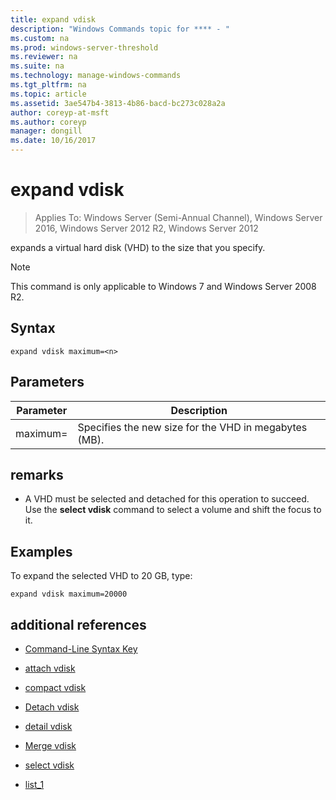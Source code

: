 ```yaml
---
title: expand vdisk
description: "Windows Commands topic for **** - "
ms.custom: na
ms.prod: windows-server-threshold
ms.reviewer: na
ms.suite: na
ms.technology: manage-windows-commands
ms.tgt_pltfrm: na
ms.topic: article
ms.assetid: 3ae547b4-3813-4b86-bacd-bc273c028a2a
author: coreyp-at-msft
ms.author: coreyp
manager: dongill
ms.date: 10/16/2017
---
```

# expand vdisk

>Applies To: Windows Server (Semi-Annual Channel), Windows Server 2016, Windows Server 2012 R2, Windows Server 2012

expands a virtual hard disk (VHD) to the size that you specify.
> [!NOTE]
> This command is only applicable to Windows 7 and Windows Server 2008 R2.
## Syntax
```
expand vdisk maximum=<n>
```
## Parameters
|Parameter|Description|
|-------|--------|
|maximum=<n>|Specifies the new size for the VHD in megabytes (MB).|
## remarks
-   A VHD must be selected and detached for this operation to succeed. Use the **select vdisk** command to select a volume and shift the focus to it.
## <a name="BKMK_Examples"></a>Examples
To expand the selected VHD to 20 GB, type:
```
expand vdisk maximum=20000
```
## additional references
-   [Command-Line Syntax Key](command-line-syntax-key.md)
-   [attach vdisk](attach-vdisk.md)
-   [compact vdisk](compact-vdisk.md)

-   [Detach vdisk](detach-vdisk.md)
-   [detail vdisk](detail-vdisk.md)
-   [Merge vdisk](merge-vdisk.md)
-   [select vdisk](select-vdisk.md)
-   [list_1](list_1.md)
